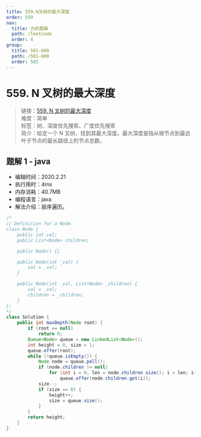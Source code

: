 ```yaml
---
title: 559.N叉树的最大深度
order: 559
nav:
  title: 力扣题解
  path: /leetcode
  order: 4
group:
  title: 501-600
  path: /501-600
  order: 501
---
```


# 559. N 叉树的最大深度

> 链接：[559. N 叉树的最大深度](https://leetcode-cn.com/problems/maximum-depth-of-n-ary-tree/)  
> 难度：简单  
> 标签：树、深度优先搜索、广度优先搜索  
> 简介：给定一个 N 叉树，找到其最大深度。最大深度是指从根节点到最远叶子节点的最长路径上的节点总数。

## 题解 1 - java

- 编辑时间：2020.2.21
- 执行用时：4ms
- 内存消耗：40.7MB
- 编程语言：java
- 解法介绍：层序遍历。

```java
/*
// Definition for a Node.
class Node {
    public int val;
    public List<Node> children;

    public Node() {}

    public Node(int _val) {
        val = _val;
    }

    public Node(int _val, List<Node> _children) {
        val = _val;
        children = _children;
    }
};
*/
class Solution {
	public int maxDepth(Node root) {
		if (root == null)
			return 0;
		Queue<Node> queue = new LinkedList<Node>();
		int height = 0, size = 1;
		queue.offer(root);
		while (!queue.isEmpty()) {
			Node node = queue.poll();
			if (node.children != null)
				for (int i = 0, len = node.children.size(); i < len; i++)
					queue.offer(node.children.get(i));
			size--;
			if (size == 0) {
				height++;
				size = queue.size();
			}
		}
		return height;
	}
}
```
